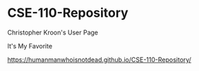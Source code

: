 # CSE-110-Repository
Christopher Kroon's User Page

It's My Favorite

https://humanmanwhoisnotdead.github.io/CSE-110-Repository/